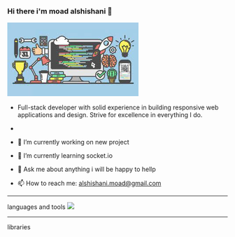 ### Hi there i'm moad alshishani 👋

<!-- **MoadBino/MoadBino** is a ✨ _special_ ✨ repository because its `README.md` (this file) appears on your GitHub profile. -->

<!-- Here are some ideas to get you started: -->

![My Image](./im/back.jpg)

- Full-stack developer with solid experience in building responsive
  web applications and design. Strive for excellence in everything I do.

-
- 🔭 I’m currently working on new project
- 🌱 I’m currently learning socket.io
- 💬 Ask me about anything i will be happy to hellp
- 📫 How to reach me: alshishani.moad@gmail.com

---

languages and tools
<img src="{https://img.shields.io/badge/JavaScript-323330?style=for-the-badge&logo=javascript&logoColor=F7DF1E}" />

---

libraries

